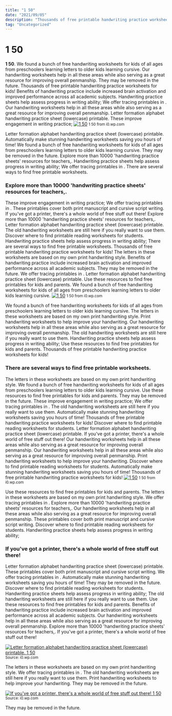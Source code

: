 ```yaml
---
title: "1 50"
date: "2021/09/05"
description: "Thousands of free printable handwriting practice worksheets for kids!"
tag: "Uncategorized"
---
```


# 1 50
**1 50**. We found a bunch of free handwriting worksheets for kids of all ages from preschoolers learning letters to older kids learning cursive. Our handwriting worksheets help in all these areas while also serving as a great resource for improving overall penmanship. They may be removed in the future. Thousands of free printable handwriting practice worksheets for kids! Benefits of handwriting practice include increased brain activation and improved performance across all academic subjects.
Handwriting practice sheets help assess progress in writing ability; We offer tracing printables in . Our handwriting worksheets help in all these areas while also serving as a great resource for improving overall penmanship. Letter formation alphabet handwriting practice sheet (lowercase) printable. These improve engagement in writing practice;
[![1 50](https://i0.wp.com/6830041 "1 50")](https://i0.wp.com/6830041)
<small>1 50 from i0.wp.com</small>

Letter formation alphabet handwriting practice sheet (lowercase) printable. Automatically make stunning handwriting worksheets saving you hours of time! We found a bunch of free handwriting worksheets for kids of all ages from preschoolers learning letters to older kids learning cursive. They may be removed in the future. Explore more than 10000 &#039;handwriting practice sheets&#039; resources for teachers,. Handwriting practice sheets help assess progress in writing ability; We offer tracing printables in . There are several ways to find free printable worksheets.

### Explore more than 10000 &#039;handwriting practice sheets&#039; resources for teachers,.
These improve engagement in writing practice; We offer tracing printables in . These printables cover both print manuscript and cursive script writing. If you&#039;ve got a printer, there&#039;s a whole world of free stuff out there! Explore more than 10000 &#039;handwriting practice sheets&#039; resources for teachers,. Letter formation alphabet handwriting practice sheet (lowercase) printable. The old handwriting worksheets are still here if you really want to use them. Discover where to find printable reading worksheets for students. Handwriting practice sheets help assess progress in writing ability; There are several ways to find free printable worksheets. Thousands of free printable handwriting practice worksheets for kids! The letters in these worksheets are based on my own print handwriting style. Benefits of handwriting practice include increased brain activation and improved performance across all academic subjects.
They may be removed in the future. We offer tracing printables in . Letter formation alphabet handwriting practice sheet (lowercase) printable. Use these resources to find free printables for kids and parents. We found a bunch of free handwriting worksheets for kids of all ages from preschoolers learning letters to older kids learning cursive.
[![1 50](https://i0.wp.com/6830041 "1 50")](https://i0.wp.com/6830041)
<small>1 50 from i0.wp.com</small>

We found a bunch of free handwriting worksheets for kids of all ages from preschoolers learning letters to older kids learning cursive. The letters in these worksheets are based on my own print handwriting style. Print handwriting worksheets to help improve your handwriting. Our handwriting worksheets help in all these areas while also serving as a great resource for improving overall penmanship. The old handwriting worksheets are still here if you really want to use them. Handwriting practice sheets help assess progress in writing ability; Use these resources to find free printables for kids and parents. Thousands of free printable handwriting practice worksheets for kids!

### There are several ways to find free printable worksheets.
The letters in these worksheets are based on my own print handwriting style. We found a bunch of free handwriting worksheets for kids of all ages from preschoolers learning letters to older kids learning cursive. Use these resources to find free printables for kids and parents. They may be removed in the future. These improve engagement in writing practice; We offer tracing printables in . The old handwriting worksheets are still here if you really want to use them. Automatically make stunning handwriting worksheets saving you hours of time! Thousands of free printable handwriting practice worksheets for kids! Discover where to find printable reading worksheets for students. Letter formation alphabet handwriting practice sheet (lowercase) printable. If you&#039;ve got a printer, there&#039;s a whole world of free stuff out there! Our handwriting worksheets help in all these areas while also serving as a great resource for improving overall penmanship.
Our handwriting worksheets help in all these areas while also serving as a great resource for improving overall penmanship. Print handwriting worksheets to help improve your handwriting. Discover where to find printable reading worksheets for students. Automatically make stunning handwriting worksheets saving you hours of time! Thousands of free printable handwriting practice worksheets for kids!
[![1 50](https://i0.wp.com/6830041 "1 50")](https://i0.wp.com/6830041)
<small>1 50 from i0.wp.com</small>

Use these resources to find free printables for kids and parents. The letters in these worksheets are based on my own print handwriting style. We offer tracing printables in . Explore more than 10000 &#039;handwriting practice sheets&#039; resources for teachers,. Our handwriting worksheets help in all these areas while also serving as a great resource for improving overall penmanship. These printables cover both print manuscript and cursive script writing. Discover where to find printable reading worksheets for students. Handwriting practice sheets help assess progress in writing ability;

### If you&#039;ve got a printer, there&#039;s a whole world of free stuff out there!
Letter formation alphabet handwriting practice sheet (lowercase) printable. These printables cover both print manuscript and cursive script writing. We offer tracing printables in . Automatically make stunning handwriting worksheets saving you hours of time! They may be removed in the future. Discover where to find printable reading worksheets for students. Handwriting practice sheets help assess progress in writing ability; The old handwriting worksheets are still here if you really want to use them. Use these resources to find free printables for kids and parents. Benefits of handwriting practice include increased brain activation and improved performance across all academic subjects. Our handwriting worksheets help in all these areas while also serving as a great resource for improving overall penmanship. Explore more than 10000 &#039;handwriting practice sheets&#039; resources for teachers,. If you&#039;ve got a printer, there&#039;s a whole world of free stuff out there!


[![Letter formation alphabet handwriting practice sheet (lowercase) printable. 1 50](https://encrypted-tbn0.gstatic.com/images?q=tbn:ANd9GcSBi1o4JZX3u2Fjsxmn42lKYqCRWcUH1PzIE8ADReHhBAxw93pXBCHI0O95ZMVd9jorH6_hxQ&amp;usqp=CAc "1 50")](https://i0.wp.com/6830041)
<small>Source: i0.wp.com</small>

The letters in these worksheets are based on my own print handwriting style. We offer tracing printables in . The old handwriting worksheets are still here if you really want to use them. Print handwriting worksheets to help improve your handwriting. They may be removed in the future.

[![If you&#039;ve got a printer, there&#039;s a whole world of free stuff out there! 1 50](https://encrypted-tbn0.gstatic.com/images?q=tbn:ANd9GcSBi1o4JZX3u2Fjsxmn42lKYqCRWcUH1PzIE8ADReHhBAxw93pXBCHI0O95ZMVd9jorH6_hxQ&amp;usqp=CAc "1 50")](https://i0.wp.com/6830041)
<small>Source: i0.wp.com</small>

They may be removed in the future.
